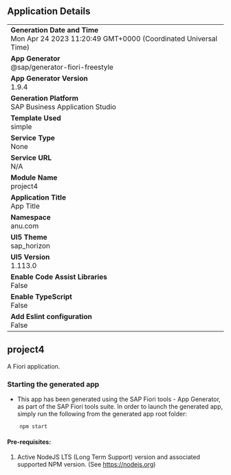 ## Application Details
|               |
| ------------- |
|**Generation Date and Time**<br>Mon Apr 24 2023 11:20:49 GMT+0000 (Coordinated Universal Time)|
|**App Generator**<br>@sap/generator-fiori-freestyle|
|**App Generator Version**<br>1.9.4|
|**Generation Platform**<br>SAP Business Application Studio|
|**Template Used**<br>simple|
|**Service Type**<br>None|
|**Service URL**<br>N/A
|**Module Name**<br>project4|
|**Application Title**<br>App Title|
|**Namespace**<br>anu.com|
|**UI5 Theme**<br>sap_horizon|
|**UI5 Version**<br>1.113.0|
|**Enable Code Assist Libraries**<br>False|
|**Enable TypeScript**<br>False|
|**Add Eslint configuration**<br>False|

## project4

A Fiori application.

### Starting the generated app

-   This app has been generated using the SAP Fiori tools - App Generator, as part of the SAP Fiori tools suite.  In order to launch the generated app, simply run the following from the generated app root folder:

```
    npm start
```

#### Pre-requisites:

1. Active NodeJS LTS (Long Term Support) version and associated supported NPM version.  (See https://nodejs.org)


